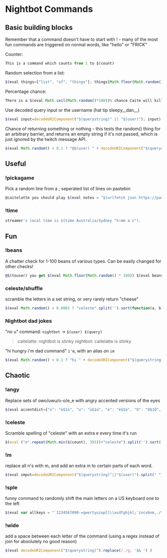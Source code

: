 # Nightbot Commands

## Basic building blocks

Remember that a command doesn't have to start with ! - many of the most fun commands are triggered on normal words, like "hello" or "FRICK"

Counter:

```js
This is a command which counts from 1 to $(count)
```

Random selection from a list:

```js
$(eval things=["list", "of", "things"]; things[Math.floor(Math.random() * things.length)])
```

Percentage chance:

```js
There is a $(eval Math.ceil(Math.random()*100))% chance Caite will kill another jellyfish in the next 5 minutes
```

Use decoded query input or the username (hat tip sleepy__dan__)

```js
$(eval input=decodeURIComponent("$(querystring)" || "$(user)"); input)
```

Chance of returning something or nothing - this tests the random() thing for an arbitrary barrier, and returns an empty string if it's not passed, which is just ignored by the twitch message API.

```js
$(eval Math.random() < 0.1 ? "@$(user) " + decodeURIComponent("$(querystring)") : " ")
```


## Useful

### !pickagame

Pick a random line from a ; seperated list of lines on pastebin

```js
@caitelatte you should play $(eval notes = "$(urlfetch json https://pastebin.com/raw/2WWqUWTv) ".split(";"); notes[Math.floor(Math.random() * (notes.length - 1))])
```

### !time

```js
streamer's local time is $(time Australia/Sydney "h:mm a z").
```

## Fun

### !beans

A chatter check for 1-100 beans of various types. Can be easily changed for other checks!

```js
@$(touser) you get $(eval Math.floor(Math.random() * 100)) $(eval beans=["coffee beans LoveBean", "lima beans", "red beans", "red beans from the video game celeste", "cute beans", "cat beans", "black beans", "beanbag beans", "moon beans from the video game clestee MoonBean", "updog beans"]; beans[Math.floor(Math.random() * beans.length)] )
```

### celeste/shuffle

scramble the letters in a set string, or very rarely return "cheese"

```js
$(eval Math.random() > 0.0001 ? "celeste".split('').sort(function(a, b) {return 0.5 - Math.random();}).join("") : "cheese")
```

### Nightbot dad jokes

"no u" command: `nightbot` -> `$(user) $(query)`

> caitelatte: nightbot is stinky
> nightbot: caitelatte is stinky

"hi hungry i'm dad command" `i'm`, with an alias on `im`

```js
$(eval Math.random() < 0.1 ? "hi " + decodeURIComponent("$(querystring)") + " i'm nightbot" : " ")
```

## Chaotic

### !angy

Replace sets of owo/uwu/o-o/e_e with angry accented versions of the eyes

```js
$(eval accentdict={"o": "ò$1ó", "u": "ù$1ú", "e": "è$1é", "O": "Ò$1Ó", "U": "Ù$1Ú", "E": "È$1É"}; function angy(match, p1, p2, p3, p4) {return accentdict[p2].replace("$1", p3)}; decodeURIComponent("$(querystring)").replace(/(([eou])([wn\-_])(\2))/ig, angy) )
```

### !celeste

Scramble spelling of "celeste" with an extra e every time it's run

```js
$(eval ("e".repeat(Math.min($(count), 393))+"celeste").split('').sort( function(a, b) { return 0.5 - Math.random(); }).join("") )
```

### !m

replace all n's with m, and add an extra m to certain parts of each word.

```js
$(eval imput=decodeURIComponent("$(querystring)"||"$(user)").split(" "); for (var i = 0; i < imput.length; i++) { imput[i] = imput[i].replace(/n/gi, 'm'); mamtches = imput[i].match(/([aeiou])([^aeioum])/ig); if (mamtches) {mamtch = mamtches[Math.floor(Math.random()*mamtches.length)]; imput[i] = imput[i].replace(mamtch, mamtch.replace(/(.)(.)/, "$1m$2"))} }; imput.join(" ") )
```

### !sple

funny command to randomly shift the main letters on a US keyboard one to the left

```js
$(eval var allkeys = "`1234567890-=qwertyuiop[]\\asdfghjkl;'zxcvbnm,./"; var allkeys_shifted = "1234567890-=`wertyuiop[]\\qsdfghjkl;'axcvbnm,./z"; function shiftkey(inkey) {return Math.random() < 0.2? allkeys_shifted[allkeys.indexOf(inkey)] || inkey : inkey}; (decodeURIComponent("$(querystring)")||"$(user)").toLowerCase().replace(/./g, shiftkey) )
```

### !wide

add a space between each letter of the command (using a regex instead of join for absolutely no good reason)

```js
$(eval decodeURIComponent("$(querystring)").replace(/./g, '$& ') )
```

